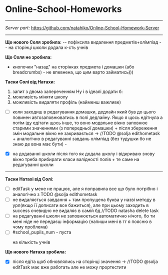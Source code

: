 # Online-School-Homeworks
---
*Server part:* https://github.com/natahiko/Online-School-Homework-Server

---

**Що нового Соля зробила:**
-- пофіксила видалення предметів+олімпіад
-- на сторінці школи додала к-сть учнів

**Що Соля не зробила:**
- кнопочки "назад" на сторінках предмета і домашки (або breadcrumbs) - не впевнена, що цим варто займатись)))


**Таски Солі від Натахи:**

1) запит з двома запереченням
Ну і в ідеалі додати б:
2) можливість міняти школу
3) можливість видаляти профіль (найменш важливе)

- [ ] коли заходиш в редагування домашки, дедлайн який був до цього повинен автозаповнюватись в полі дедлайну.
Якщо я щось едітнула а потім іду едітати щось інше, то воно модвльне вікно заповнює старими значеннями
(з попередньої домашки) + після збереження змін модальне вікно не закривається
-> //TODO @solja edithometask + аналогічно в редагуванні завдань олімпіад (без тудушки бо не знаю де вона має бути) -

- [x] на додаванні школи після того як додала школу і відкриваю знову вікно треба прибирати класи валідності полів + те саме на редагуванні школи
---

**Таски Натахі від Солі:**
- [ ] editTask у мене не працює, але я поправила все що було потрібно і аналогічно з TODO @solja edithometask
- [ ] не видаляється завдання + там пропущена буква у назві методу в урл(якщо її дописати все бажиться), але при цьому заходить в success
 очевидно не видаляє в самій бд //TODO natasha delete task
 - [ ] на редагуванні школи не заповнюється автоматично нічого, бо ти мені ніде не передаєш інформацію (напиши мені в тг я поясню в чому проблема)
 - [ ] #school_pupils_num - пуста <p> на кількість учнів

**Що нового Натаха зробила:**

- [x] після едіта щоб обновлялись на сторінці значення -> //TODO @solja editTask має вже работать але не можу прортестити
